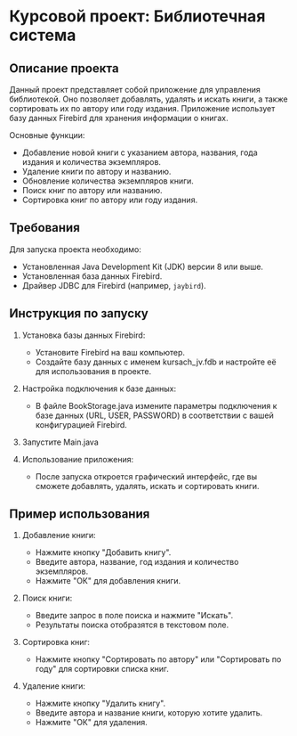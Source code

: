 # Курсовой проект: Библиотечная система

## Описание проекта

Данный проект представляет собой приложение для управления библиотекой. Оно позволяет добавлять, удалять и искать книги, а также сортировать их по автору или году издания. Приложение использует базу данных Firebird для хранения информации о книгах.

Основные функции:
- Добавление новой книги с указанием автора, названия, года издания и количества экземпляров.
- Удаление книги по автору и названию.
- Обновление количества экземпляров книги.
- Поиск книг по автору или названию.
- Сортировка книг по автору или году издания.

## Требования

Для запуска проекта необходимо:
- Установленная Java Development Kit (JDK) версии 8 или выше.
- Установленная база данных Firebird.
- Драйвер JDBC для Firebird (например, `jaybird`).

## Инструкция по запуску

1. Установка базы данных Firebird:
   - Установите Firebird на ваш компьютер.
   - Создайте базу данных с именем kursach_jv.fdb и настройте её для использования в проекте.

2. Настройка подключения к базе данных:
   - В файле BookStorage.java измените параметры подключения к базе данных (URL, USER, PASSWORD) в соответствии с вашей конфигурацией Firebird.

3. Запустите Main.java

4. Использование приложения:
   - После запуска откроется графический интерфейс, где вы сможете добавлять, удалять, искать и сортировать книги.

## Пример использования

1. Добавление книги:
   - Нажмите кнопку "Добавить книгу".
   - Введите автора, название, год издания и количество экземпляров.
   - Нажмите "ОК" для добавления книги.

2. Поиск книги:
   - Введите запрос в поле поиска и нажмите "Искать".
   - Результаты поиска отобразятся в текстовом поле.

3. Сортировка книг:
   - Нажмите кнопку "Сортировать по автору" или "Сортировать по году" для сортировки списка книг.

4. Удаление книги:
   - Нажмите кнопку "Удалить книгу".
   - Введите автора и название книги, которую хотите удалить.
   - Нажмите "ОК" для удаления.
